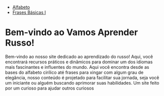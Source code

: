 <!DOCTYPE html>
<html lang="pt-BR">
<head>

</head>
<body>
    <div class="menu">
        <ul>
            <li><a href="Alfabeto.html">Alfabeto</a></li>
            <li><a href="Frases Básicas I.html">Frases Básicas I</a></li>
        </ul>
    </div>
    <!DOCTYPE html>
<html lang="pt-BR">
</head>
<body>
       <h1>Bem-vindo ao Vamos Aprender Russo!</h1>
        <p>Bem-vindo ao nosso site dedicado ao aprendizado do russo! 
        Aqui, você encontrará recursos práticos e dinâmicos para dominar um dos idiomas 
        mais fascinantes e influentes do mundo. 
        Aqui você encontra desde as bases do alfabeto 
        cirílico até frases para xingar com algum grau de elegância, 
        nosso conteúdo é projetado para facilitar sua jornada, seja você um iniciante 
        ou alguém buscando aprimorar suas habilidades.
        Um site feito por um curioso para ajudar outros curiosos</p>
    </div>
</body>
</html>
<body>
   
</body>
</html>
   
<html>
<head>
  <meta http-equiv="CONTENT-TYPE" content="text/html; charset=UTF-8">
</head>
<body>
</body>
</html>
<html lang="pt-BR">
<head>
    <meta charset="UTF-8">
    <meta name="viewport" content="width=device-width, initial-scale=1.0">
</head>
<body>
    
